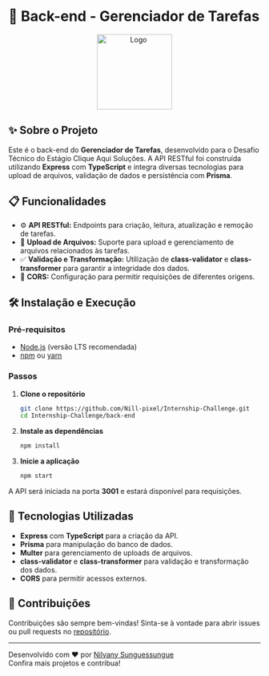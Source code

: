 # 🚀 Back-end - Gerenciador de Tarefas

<p align="center">
  <a href="https://github.com/Nill-pixel/Internship-Challenge.git">
    <img src="https://i.imgur.com/6wj0hh6.jpg" alt="Logo" width="150" height="150">
  </a>
</p>

## ✨ Sobre o Projeto

Este é o back-end do **Gerenciador de Tarefas**, desenvolvido para o Desafio Técnico do Estágio Clique Aqui Soluções. A API RESTful foi construída utilizando **Express** com **TypeScript** e integra diversas tecnologias para upload de arquivos, validação de dados e persistência com **Prisma**.

## 📋 Funcionalidades

- ⚙️ **API RESTful:** Endpoints para criação, leitura, atualização e remoção de tarefas.
- 📎 **Upload de Arquivos:** Suporte para upload e gerenciamento de arquivos relacionados às tarefas.
- ✅ **Validação e Transformação:** Utilização de **class-validator** e **class-transformer** para garantir a integridade dos dados.
- 🔄 **CORS:** Configuração para permitir requisições de diferentes origens.

## 🛠️ Instalação e Execução

### Pré-requisitos

- [Node.js](https://nodejs.org/) (versão LTS recomendada)
- [npm](https://www.npmjs.com/) ou [yarn](https://yarnpkg.com/)

### Passos

1. **Clone o repositório**

   ```bash
   git clone https://github.com/Nill-pixel/Internship-Challenge.git
   cd Internship-Challenge/back-end
   ```

2. **Instale as dependências**

   ```bash
   npm install
   ```

3. **Inicie a aplicação**

   ```bash
   npm start
   ```

A API será iniciada na porta **3001** e estará disponível para requisições.

## 🎨 Tecnologias Utilizadas

- **Express** com **TypeScript** para a criação da API.
- **Prisma** para manipulação do banco de dados.
- **Multer** para gerenciamento de uploads de arquivos.
- **class-validator** e **class-transformer** para validação e transformação dos dados.
- **CORS** para permitir acessos externos.

## 🙌 Contribuições

Contribuições são sempre bem-vindas! Sinta-se à vontade para abrir issues ou pull requests no [repositório](https://github.com/Nill-pixel/Internship-Challenge.git).

---

Desenvolvido com ❤️ por [Nilvany Sunguessungue](https://github.com/nill-pixel)  
Confira mais projetos e contribua!